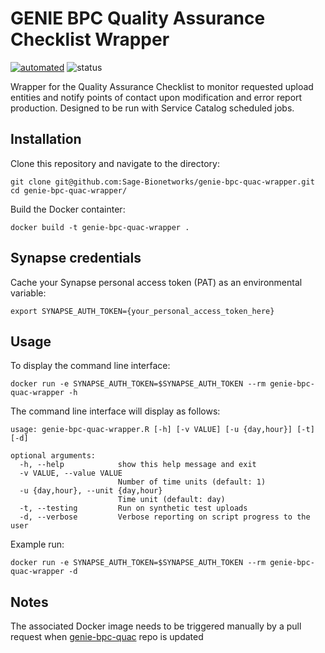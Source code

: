 # GENIE BPC Quality Assurance Checklist Wrapper

[![automated](https://img.shields.io/docker/cloud/automated/sagebionetworks/genie-bpc-quac-wrapper)](https://hub.docker.com/r/sagebionetworks/genie-bpc-quac-wrapper)
![status](https://img.shields.io/docker/cloud/build/sagebionetworks/genie-bpc-quac-wrapper)

Wrapper for the Quality Assurance Checklist to monitor requested upload entities and notify points of contact upon modification and error report production.  Designed to be run with Service Catalog scheduled jobs.  

## Installation

Clone this repository and navigate to the directory:
```
git clone git@github.com:Sage-Bionetworks/genie-bpc-quac-wrapper.git
cd genie-bpc-quac-wrapper/
```

Build the Docker containter:
```
docker build -t genie-bpc-quac-wrapper .
```

## Synapse credentials

Cache your Synapse personal access token (PAT) as an environmental variable:

```
export SYNAPSE_AUTH_TOKEN={your_personal_access_token_here}
```

## Usage 

To display the command line interface:
```
docker run -e SYNAPSE_AUTH_TOKEN=$SYNAPSE_AUTH_TOKEN --rm genie-bpc-quac-wrapper -h
```

The command line interface will display as follows:
```
usage: genie-bpc-quac-wrapper.R [-h] [-v VALUE] [-u {day,hour}] [-t] [-d]

optional arguments:
  -h, --help            show this help message and exit
  -v VALUE, --value VALUE
                        Number of time units (default: 1)
  -u {day,hour}, --unit {day,hour}
                        Time unit (default: day)
  -t, --testing         Run on synthetic test uploads
  -d, --verbose         Verbose reporting on script progress to the user

```

Example run: 
```
docker run -e SYNAPSE_AUTH_TOKEN=$SYNAPSE_AUTH_TOKEN --rm genie-bpc-quac-wrapper -d

```

## Notes
The associated Docker image needs to be triggered manually by a pull request when [genie-bpc-quac](https://github.com/Sage-Bionetworks/genie-bpc-quac) repo is updated
